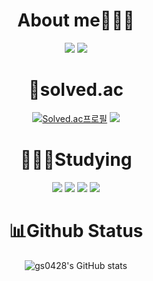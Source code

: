 <div align=center>
  <h1 style="fontSize=50px">About me👨🏻‍💻</h1>
    <a href="https://www.notion.so/120c8a39177849eab58eb3e9cfb4ba03?pvs=4"><img src="https://img.shields.io/badge/Notion-000000?style=for-the-badge&logo=Notion&logoColor=ffffff"></a>
    <a href="https://velog.io/@gs0428"><img src="https://img.shields.io/badge/Velog-20C997?style=for-the-badge&logo=Velog&logoColor=ffffff"></a>

  <h1>🏅solved.ac</h1> 
    
  [![Solved.ac프로필](http://mazassumnida.wtf/api/v2/generate_badge?boj=lider28)](https://solved.ac/lider28)
  <img src="http://mazandi.herokuapp.com/api?handle=lider28&theme=cold"/>

  <h1>👨🏻‍💻Studying</h1>
    <img src="https://img.shields.io/badge/JavaScript-F7DF1E?style=for-the-badge&logo=JavaScript&logoColor=black">
    <img src="https://img.shields.io/badge/TypeScript-3178C6?style=for-the-badge&logo=TypeScript&logoColor=black">
    <img src="https://img.shields.io/badge/React-61DAFB?style=for-the-badge&logo=React&logoColor=black">
    <img src="https://img.shields.io/badge/next.js-000000?style=for-the-badge&logo=nextdotjs&logoColor=white">

  <h1>📊Github Status</h1>
  
  ![gs0428's GitHub stats](https://github-readme-stats.vercel.app/api?username=gs0428&show_icons=true&theme=graywhite)
</div>
